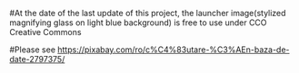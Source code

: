 #At the date of the last update of this project, the launcher image(stylized magnifying glass on light blue background) is free to use under CCO Creative Commons

#Please see https://pixabay.com/ro/c%C4%83utare-%C3%AEn-baza-de-date-2797375/